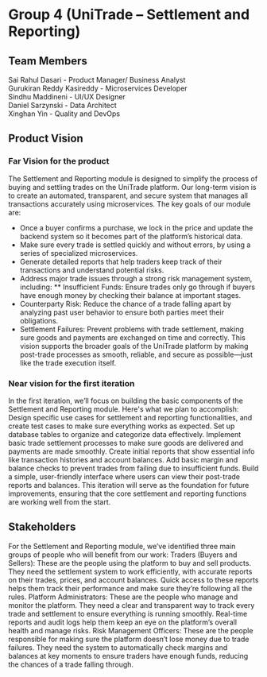 # Group 4 (UniTrade – Settlement and Reporting)
## Team Members
Sai Rahul Dasari - Product Manager/ Business Analyst  
Gurukiran Reddy Kasireddy - Microservices Developer  
Sindhu Maddineni - UI/UX Designer  
Daniel Sarzynski - Data Architect  
Xinghan Yin - Quality and DevOps  
 
## Product Vision 
### Far Vision for the product
The Settlement and Reporting module is designed to simplify the process of buying and settling trades on the UniTrade platform. Our long-term vision is to create an automated, transparent, and secure system that manages all transactions accurately using microservices. The key goals of our module are:
* Once a buyer confirms a purchase, we lock in the price and update the backend system so it becomes part of the platform’s historical data.
* Make sure every trade is settled quickly and without errors, by using a series of specialized microservices.
* Generate detailed reports that help traders keep track of their transactions and understand potential risks.
* Address major trade issues through a strong risk management system, including:
 ** Insufficient Funds: Ensure trades only go through if buyers have enough money by checking their balance at important stages.
 * Counterparty Risk: Reduce the chance of a trade falling apart by analyzing past user behavior to ensure both parties meet their obligations.
 * Settlement Failures: Prevent problems with trade settlement, making sure goods and payments are exchanged on time and correctly.
This vision supports the broader goals of the UniTrade platform by making post-trade processes as smooth, reliable, and secure as possible—just like the trade execution itself.

### Near vision for the first iteration
In the first iteration, we’ll focus on building the basic components of the Settlement and Reporting module. Here's what we plan to accomplish:
Design specific use cases for settlement and reporting functionalities, and create test cases to make sure everything works as expected.
Set up database tables to organize and categorize data effectively.
Implement basic trade settlement processes to make sure goods are delivered and payments are made smoothly.
Create initial reports that show essential info like transaction histories and account balances.
Add basic margin and balance checks to prevent trades from failing due to insufficient funds.
Build a simple, user-friendly interface where users can view their post-trade reports and balances.
This iteration will serve as the foundation for future improvements, ensuring that the core settlement and reporting functions are working well from the start. 


## Stakeholders
For the Settlement and Reporting module, we’ve identified three main groups of people who will benefit from our work:
Traders (Buyers and Sellers): These are the people using the platform to buy and sell products. They need the settlement system to work efficiently, with accurate reports on their trades, prices, and account balances. Quick access to these reports helps them track their performance and make sure they’re following all the rules.
Platform Administrators: These are the people who manage and monitor the platform. They need a clear and transparent way to track every trade and settlement to ensure everything is running smoothly. Real-time reports and audit logs help them keep an eye on the platform’s overall health and manage risks.
Risk Management Officers: These are the people responsible for making sure the platform doesn’t lose money due to trade failures. They need the system to automatically check margins and balances at key moments to ensure traders have enough funds, reducing the chances of a trade falling through.


